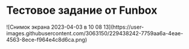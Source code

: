 <h1>Тестовое задание от Funbox</h1>
![Снимок экрана 2023-04-03 в 10 08 13](https://user-images.githubusercontent.com/3063150/229438242-7759aa6a-4eae-4563-8ece-f964e4c8d6ca.png)
<br>

<br>

